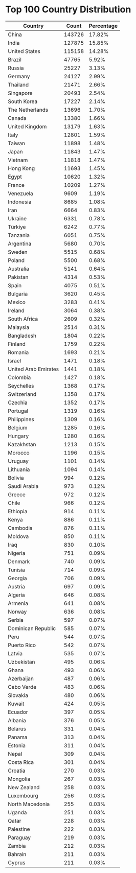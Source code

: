 # Top 100 Country Distribution
| Country | Count | Percentage |
|----|----|----|
| China | 143726 | 17.82% |
| India | 127875 | 15.85% |
| United States | 115158 | 14.28% |
| Brazil | 47765 | 5.92% |
| Russia | 25227 | 3.13% |
| Germany | 24127 | 2.99% |
| Thailand | 21471 | 2.66% |
| Singapore | 20493 | 2.54% |
| South Korea | 17227 | 2.14% |
| The Netherlands | 13696 | 1.70% |
| Canada | 13380 | 1.66% |
| United Kingdom | 13179 | 1.63% |
| Italy | 12801 | 1.59% |
| Taiwan | 11898 | 1.48% |
| Japan | 11843 | 1.47% |
| Vietnam | 11818 | 1.47% |
| Hong Kong | 11693 | 1.45% |
| Egypt | 10620 | 1.32% |
| France | 10209 | 1.27% |
| Venezuela | 9609 | 1.19% |
| Indonesia | 8685 | 1.08% |
| Iran | 6664 | 0.83% |
| Ukraine | 6331 | 0.78% |
| Türkiye | 6242 | 0.77% |
| Tanzania | 6051 | 0.75% |
| Argentina | 5680 | 0.70% |
| Sweden | 5515 | 0.68% |
| Poland | 5500 | 0.68% |
| Australia | 5141 | 0.64% |
| Pakistan | 4314 | 0.53% |
| Spain | 4075 | 0.51% |
| Bulgaria | 3620 | 0.45% |
| Mexico | 3283 | 0.41% |
| Ireland | 3064 | 0.38% |
| South Africa | 2609 | 0.32% |
| Malaysia | 2514 | 0.31% |
| Bangladesh | 1804 | 0.22% |
| Finland | 1759 | 0.22% |
| Romania | 1693 | 0.21% |
| Israel | 1471 | 0.18% |
| United Arab Emirates | 1441 | 0.18% |
| Colombia | 1427 | 0.18% |
| Seychelles | 1368 | 0.17% |
| Switzerland | 1358 | 0.17% |
| Czechia | 1352 | 0.17% |
| Portugal | 1319 | 0.16% |
| Philippines | 1309 | 0.16% |
| Belgium | 1285 | 0.16% |
| Hungary | 1280 | 0.16% |
| Kazakhstan | 1213 | 0.15% |
| Morocco | 1196 | 0.15% |
| Uruguay | 1101 | 0.14% |
| Lithuania | 1094 | 0.14% |
| Bolivia | 994 | 0.12% |
| Saudi Arabia | 973 | 0.12% |
| Greece | 972 | 0.12% |
| Chile | 966 | 0.12% |
| Ethiopia | 914 | 0.11% |
| Kenya | 886 | 0.11% |
| Cambodia | 876 | 0.11% |
| Moldova | 850 | 0.11% |
| Iraq | 830 | 0.10% |
| Nigeria | 751 | 0.09% |
| Denmark | 740 | 0.09% |
| Tunisia | 714 | 0.09% |
| Georgia | 706 | 0.09% |
| Austria | 697 | 0.09% |
| Algeria | 646 | 0.08% |
| Armenia | 641 | 0.08% |
| Norway | 636 | 0.08% |
| Serbia | 597 | 0.07% |
| Dominican Republic | 585 | 0.07% |
| Peru | 544 | 0.07% |
| Puerto Rico | 542 | 0.07% |
| Latvia | 535 | 0.07% |
| Uzbekistan | 495 | 0.06% |
| Ghana | 493 | 0.06% |
| Azerbaijan | 487 | 0.06% |
| Cabo Verde | 483 | 0.06% |
| Slovakia | 480 | 0.06% |
| Kuwait | 424 | 0.05% |
| Ecuador | 397 | 0.05% |
| Albania | 376 | 0.05% |
| Belarus | 331 | 0.04% |
| Panama | 313 | 0.04% |
| Estonia | 311 | 0.04% |
| Nepal | 309 | 0.04% |
| Costa Rica | 301 | 0.04% |
| Croatia | 270 | 0.03% |
| Mongolia | 267 | 0.03% |
| New Zealand | 258 | 0.03% |
| Luxembourg | 256 | 0.03% |
| North Macedonia | 255 | 0.03% |
| Uganda | 251 | 0.03% |
| Qatar | 228 | 0.03% |
| Palestine | 222 | 0.03% |
| Paraguay | 219 | 0.03% |
| Zambia | 212 | 0.03% |
| Bahrain | 211 | 0.03% |
| Cyprus | 211 | 0.03% |
